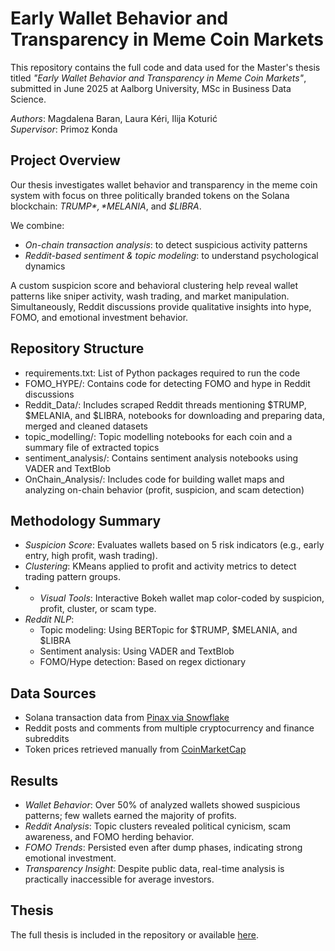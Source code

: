 # Early Wallet Behavior and Transparency in Meme Coin Markets

This repository contains the full code and data used for the Master's thesis titled *"Early Wallet Behavior and Transparency in Meme Coin Markets"*, submitted in June 2025 at Aalborg University, MSc in Business Data Science.

*Authors*: Magdalena Baran, Laura Kéri, Ilija Koturić  
*Supervisor*: Primoz Konda

## Project Overview

Our thesis investigates  wallet behavior and transparency in the meme coin system with focus on three politically branded tokens on the Solana blockchain: *$TRUMP*, *$MELANIA*, and *$LIBRA*.

We combine:
- *On-chain transaction analysis*: to detect suspicious activity patterns
- *Reddit-based sentiment & topic modeling*: to understand psychological dynamics

A custom suspicion score and behavioral clustering help reveal wallet patterns like sniper activity, wash trading, and market manipulation. Simultaneously, Reddit discussions provide qualitative insights into hype, FOMO, and emotional investment behavior.

## Repository Structure

- requirements.txt: List of Python packages required to run the code
- FOMO_HYPE/: Contains code for detecting FOMO and hype in Reddit discussions
- Reddit_Data/: Includes scraped Reddit threads mentioning $TRUMP, $MELANIA, and $LIBRA, notebooks for downloading and preparing data, merged and cleaned datasets
- topic_modelling/: Topic modelling notebooks for each coin and a summary file of extracted topics
- sentiment_analysis/: Contains sentiment analysis notebooks using VADER and TextBlob
- OnChain_Analysis/: Includes code for building wallet maps and analyzing on-chain behavior (profit, suspicion, and scam detection)

## Methodology Summary

- *Suspicion Score*: Evaluates wallets based on 5 risk indicators (e.g., early entry, high profit, wash trading).
- *Clustering*: KMeans applied to profit and activity metrics to detect trading pattern groups.
- - *Visual Tools*: Interactive Bokeh wallet map color-coded by suspicion, profit, cluster, or scam type.
- *Reddit NLP*:
  - Topic modeling: Using BERTopic for $TRUMP, $MELANIA, and $LIBRA
  - Sentiment analysis: Using VADER and TextBlob
  - FOMO/Hype detection: Based on regex dictionary

## Data Sources

- Solana transaction data from [Pinax via Snowflake](https://app.snowflake.com/marketplace/listing/GZTSZ33VCBM/pinax-solana-raw-blockchain-data)
- Reddit posts and comments from multiple cryptocurrency and finance subreddits
- Token prices retrieved manually from [CoinMarketCap](https://coinmarketcap.com)

## Results

- *Wallet Behavior*: Over 50% of analyzed wallets showed suspicious patterns; few wallets earned the majority of profits.
- *Reddit Analysis*: Topic clusters revealed political cynicism, scam awareness, and FOMO herding behavior.
- *FOMO Trends*: Persisted even after dump phases, indicating strong emotional investment.
- *Transparency Insight*: Despite public data, real-time analysis is practically inaccessible for average investors.


## Thesis

The full thesis is included in the repository or available [here](https://github.com/lau0606/master_thesis/blob/main/EarlyWalletBehaviorandTransparencyinMemeCoinMarkets.pdf).

